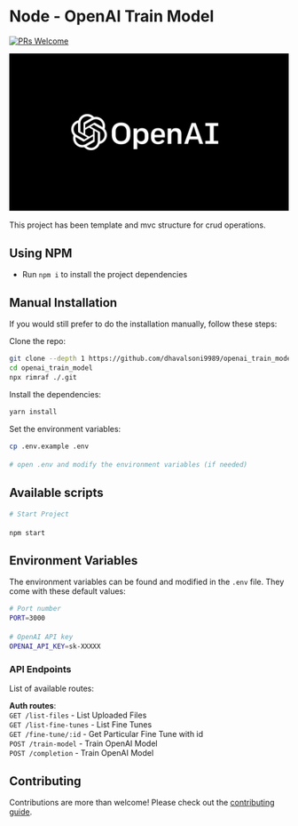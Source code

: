 # Node - OpenAI Train Model

[![PRs Welcome](https://img.shields.io/badge/PRs-welcome-brightgreen.svg?style=flat-square)](https://makeapullrequest.com)

![alt text](https://github.com/dhavalsoni9989/openai_train_model/blob/3d68633a15c3eecd55f6166eb3b153a93123e056/public/openai.png?raw=true)

This project has been template and mvc structure for crud operations.

## Using NPM

-   Run `npm i` to install the project dependencies

## Manual Installation

If you would still prefer to do the installation manually, follow these steps:

Clone the repo:

```bash
git clone --depth 1 https://github.com/dhavalsoni9989/openai_train_model.git
cd openai_train_model
npx rimraf ./.git
```

Install the dependencies:

```bash
yarn install
```

Set the environment variables:

```bash
cp .env.example .env

# open .env and modify the environment variables (if needed)
```

## Available scripts

```bash
# Start Project

npm start

```

## Environment Variables

The environment variables can be found and modified in the `.env` file. They come with these default values:

```bash
# Port number
PORT=3000

# OpenAI API key
OPENAI_API_KEY=sk-XXXXX
```

### API Endpoints

List of available routes:

**Auth routes**:\
`GET /list-files` - List Uploaded Files\
`GET /list-fine-tunes` - List Fine Tunes\
`GET /fine-tune/:id` - Get Particular Fine Tune with id\
`POST /train-model` - Train OpenAI Model\
`POST /completion` - Train OpenAI Model

## Contributing

Contributions are more than welcome! Please check out the [contributing guide](CONTRIBUTING.md).
